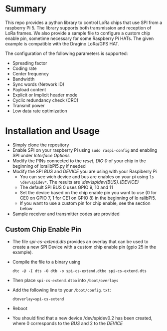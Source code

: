# Summary
This repo provides a python library to control LoRa chips that use SPI from a raspberry Pi 5.
The library supports both transmission and reception of LoRa frames.
We also provide a sample file to configure a custom chip enable pin, sometime necessary for some Raspberry Pi HATs. The given example is compatible with the Dragino LoRa/GPS HAT.

The configuration of the following parameters is supported:
- Spreading factor
- Coding rate
- Center frequency
- Bandwidth
- Sync words (Network ID)
- Payload content
- Explicit or Implicit header mode
- Cyclic redundancy check (CRC)
- Transmit power
- Low data rate optimization

# Installation and Usage
- Simply clone the repository
- Enable SPI on your raspberry Pi using ```sudo raspi-config``` and enabling SPI under _Interface Options_
- Modify the PINs connected to the _reset_, _DIO 0_ of your chip in the beginning of loralibPi5.py if needed
- Modify the SPI _BUS_ and _DEVICE_ you are using  with your Raspiberry Pi
    - You can see wich device and bus are enables on your pi using ```ls \dev\spidev*```. The results are _\dev\spidev{BUS}.{DEVICE}_
    - The default SPI BUS 0 uses GPIO 9, 10 and 11
    - Set the device based on the chip enable pin you want to use (0 for CE0 on GPIO 7, 1 for CE1 on GPIO 8) in the beginning of lo ralibPi5.
    - If you want to use a custom pin for chip enable, see the section below
- Sample receiver and transmitter codes are provided

## Custom Chip Enable Pin
- The file _spi-cs-extend.dts_ provides an overlay that can be used to create a new SPI Device with a custom chip enable pin (gpio 25 in the example).
- Compile the file to a binary using

    ```dtc -@ -I dts -O dtb -o spi-cs-extend.dtbo spi-cs-extend.dts```
- Then place `spi-cs-extend.dtbo` into `/boot/overlays`
- Add the following line to your `/boot/config.txt`: 
  
  ```dtoverlay=spi-cs-extend```
- Reboot
- You should find that a new device /dev/spidev0.2 has been created, where 0 corresponds to the _BUS_ and 2 to the _DEVICE_



